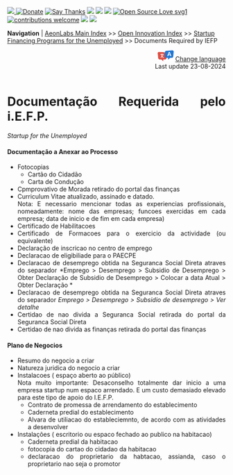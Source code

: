 [![](https://dcbadge.vercel.app/api/server/hw3j3RwfJf) ](https://discord.gg/hw3j3RwfJf)
 [![Donate](https://img.shields.io/badge/donate-$-brown.svg?style=for-the-badge)](http://paypal.me/mtpsilva)
 [![Say Thanks](https://img.shields.io/badge/Say%20Thanks-!-yellow.svg?style=for-the-badge)](https://saythanks.io/to/mtpsilva)
![](https://img.shields.io/github/last-commit/aeonSolutions/aeonSolutions?style=for-the-badge)
<img src="https://us-central1-trackgit-analytics.cloudfunctions.net/token/ping/lztozx5fhr486ojv78ol" />
![](https://views.whatilearened.today/views/github/aeonSolutions/aeonSolutions.svg)
[![Open Source Love svg1](https://badges.frapsoft.com/os/v1/open-source.svg?v=103)](#)
[![contributions welcome](https://img.shields.io/badge/contributions-welcome-brightgreen.svg?style=flat&label=Contributions&colorA=red&colorB=black	)](#)
[<img src="https://cdn.buymeacoffee.com/buttons/v2/default-yellow.png" data-canonical-src="https://cdn.buymeacoffee.com/buttons/v2/default-yellow.png" height="30" />](https://www.buymeacoffee.com/migueltomas)
<a href="https://github.com/sponsors/aeonSolutions">
  <img height="40" src="https://github.com/aeonSolutions/PCB-Prototyping-Catalogue/blob/main/media/become_a_github_sponsor.png">
</a>


**Navigation** | [AeonLabs Main Index](https://github.com/aeonSolutions/aeonSolutions/blob/main/aeonSolutions-Main-Index.md)  >>  [Open Innovation Index](https://github.com/aeonSolutions/aeonSolutions/blob/main/open-innovation-book-index.md)  >>  [Startup Financing Programs for the Unemployed](https://github.com/aeonSolutions/aeonSolutions/blob/main/startup_financing_programs_for_the_unemployed.md)   >>  Documents Required by IEFP

<div align="right">
   <img height="25" src="https://github.com/aeonSolutions/aeonSolutions/blob/main/media/language-icon.png"> 
 <a href="https://github-com.translate.goog/aeonSolutions/aeonSolutions/blob/main/startup_financing_programs_for_the_unemployed.md?_x_tr_sl=en&_x_tr_tl=nl&_x_tr_hl=en&_x_tr_pto=wapp">Change language</a> <br>
Last update 23-08-2024
</div>

<br>

<div align="justify">
 
# Documentação Requerida pelo i.E.F.P.
*Startup for the Unemployed*  <br>

#### Documentação a Anexar ao Processo
- Fotocopias 
  - Cartão do Cidadão 
  - Carta de Condução 
- Cpmprovativo de Morada retirado do portal das finanças
- Curriculum Vitae atualizado, assinado e datado. <br>
  Nota: E necessario mencionar todas as experiencias profissionais, nomeadamente: nome das empresas; funcoes exercidas em cada empresa; data de inicio e de fim em cada empresa)
- Certificado de Habilitacoes
- Certificado de Formacoes para o exercicio da actividade (ou equivalente)
- Declaração de inscricao no centro de emprego
- Declaracao de eligibiliade para o PAECPE
- Declaracao de desemprego obtida na Seguranca Social Direta atraves do separador *Emprego > Desemprego > Subsidio de Desemprego > Obter Declaração de Subsidio de Desemprego > Colocar a data Atual > Obter Declaração *
- Declaracao de desemprego obtida na  Seguranca Social Direta atraves do separador *Emprego > Desemprego > Subsidio de desemprego > Ver detalhe*
- Certidao de nao divida a Seguranca Social retirada do portal da Seguranca Social Direta
- Certidao de nao divida as finanças retirada do portal das finanças
  
#### Plano de Negocios 
- Resumo do negocio a criar
- Natureza juridica do negocio a criar
- Instalacoes ( espaço aberto ao público) <br>
    Nota muito importante: Desaconselho totalmente dar inicio a uma empresa startup num espaco arrendado. E um custo demasiado elevado para este tipo de apoio do I.E.F.P.
  - Contrato de promessa de arrendamento do establecimento
  - Caderneta predial do establecimento
  - Alvara de utiliacao do estableciemnto, de acordo com as atividades a desenvolver
- Instalações ( escritorio ou espaco fechado ao publico na habitacao)
  - Caderneta predial da habitacao
  - fotocopia do cartao do cidadao da habitacao
  - declaracao do proprietario da habtacao, assianda, caso o proprietario nao seja o promotor
     

 </div>
